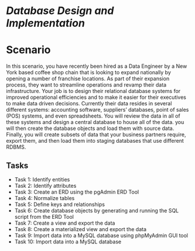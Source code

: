 # *Database Design and Implementation*
# Scenario
In this scenario, you have recently been hired as a Data Engineer by a New York based coffee shop chain that is looking to expand nationally by opening a number of franchise locations. As part of their expansion process, they want to streamline operations and revamp their data infrastructure. Your job is to design their relational database systems for improved operational efficiencies and to make it easier for their executives to make data driven decisions. Currently their data resides in several different systems: accounting software, suppliers’ databases, point of sales (POS) systems, and even spreadsheets. You will review the data in all of these systems and design a central database to house all of the data. you will then create the database objects and load them with source data. Finally, you will create subsets of data that your business partners require, export them, and then load them into staging databases that use different RDBMS.

## Tasks

- Task 1: Identify entities  
- Task 2: Identify attributes  
- Task 3: Create an ERD using the pgAdmin ERD Tool  
- Task 4: Normalize tables  
- Task 5: Define keys and relationships  
- Task 6: Create database objects by generating and running the SQL script from the ERD Tool  
- Task 7: Create a view and export the data  
- Task 8: Create a materialized view and export the data  
- Task 9: Import data into a MySQL database using phpMyAdmin GUI tool  
- Task 10: Import data into a MySQL database  


